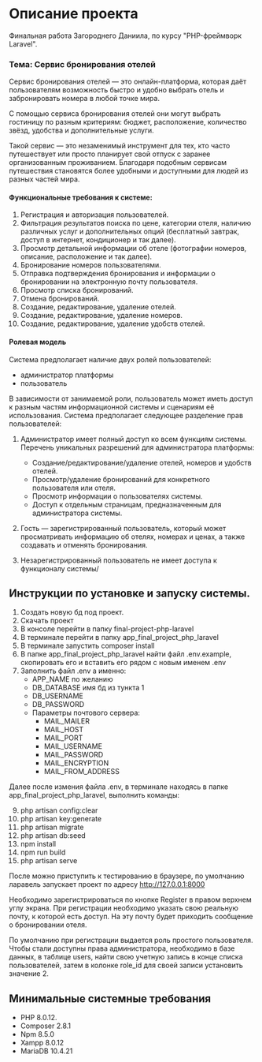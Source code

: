 # Описание проекта

Финальная работа Загороднего Даниила, по курсу "PHP-фреймворк Laravel".

### Тема: Сервис бронирования отелей
Сервис бронирования отелей — это онлайн-платформа, которая даёт
пользователям возможность быстро и удобно выбрать отель и
забронировать номера в любой точке мира.

С помощью сервиса бронирования отелей они могут выбрать
гостиницу по разным критериям: бюджет, расположение, количество звёзд,
удобства и дополнительные услуги.

Такой сервис — это незаменимый инструмент для тех, кто часто
путешествует или просто планирует свой отпуск с заранее
организованным проживанием. Благодаря подобным сервисам
путешествия становятся более удобными и доступными для людей из
разных частей мира.


#### Функциональные требования к системе:

1. Регистрация и авторизация пользователей.
2. Фильтрация результатов поиска по цене, категории отеля, наличию различных услуг и дополнительных опций (бесплатный завтрак,
   доступ в интернет, кондиционер и так далее).
3. Просмотр детальной информации об отеле (фотографии номеров, описание, расположение и так далее).
4. Бронирование номеров пользователями.
5. Отправка подтверждения бронирования и информации о бронировании на электронную почту пользователя.
6. Просмотр списка бронирований.
7. Отмена бронирований.
8. Создание, редактирование, удаление отелей.
9. Создание, редактирование, удаление номеров.
10. Создание, редактирование, удаление удобств отелей.


#### Ролевая модель

Система предполагает наличие двух ролей пользователей:
- администратор платформы
- пользователь 

В зависимости от занимаемой роли, пользователь может иметь доступ к разным частям информационной системы и сценариям её использования.
Система предполагает следующее разделение прав пользователей:

1. Администратор имеет полный доступ ко всем функциям системы.
   Перечень уникальных разрешений для администратора платформы:
   - Создание/редактирование/удаление отелей, номеров и удобств
   отелей.
   - Просмотр/удаление бронирований для конкретного
   пользователя или отеля.
   - Просмотр информации о пользователях системы.
   - Доступ к отдельным страницам, предназначенным для
   администратора системы.

2. Гость — зарегистрированный пользователь, который может
   просматривать информацию об отелях, номерах и ценах, а также
   создавать и отменять бронирования.

3. Незарегистрированный пользователь не имеет доступа к
   функционалу системы/

## Инструкции по установке и запуску системы.
1. Создать новую бд под проект. 
2. Скачать проект
3. В консоле перейти в папку final-project-php-laravel
4. В терминале перейти в папку app_final_project_php_laravel
5. В терминале запустить composer install
6. В папке app_final_project_php_laravel найти файл .env.example, скопировать его и вставить его рядом с новым именем .env
7. Заполнить файл .env а именно:
   - APP_NAME по желанию
   - DB_DATABASE имя бд из тункта 1
   - DB_USERNAME 
   - DB_PASSWORD
   - Параметры почтового сервера:
      - MAIL_MAILER
      - MAIL_HOST
      - MAIL_PORT
      - MAIL_USERNAME
      - MAIL_PASSWORD
      - MAIL_ENCRYPTION
      - MAIL_FROM_ADDRESS

Далее после измения файла .env, в терминале находясь в папке app_final_project_php_laravel, выполнить команды:


 9. php artisan config:clear
 10. php artisan key:generate
 11. php artisan migrate
 12. php artisan db:seed
 13. npm install
 14. npm run build
 15. php artisan serve

После можно приступить к тестированию в браузере, по умолчанию ларавель запускает проект по адресу http://127.0.0.1:8000

Необходимо зарегистрироваться по кнопке Register в правом верхнем углу экрана. При регистрации необходимо указать свою реальную почту, к которой есть доступ. На эту почту будет приходить сообщение о бронировании отеля.

По умолчанию при регистрации выдается роль простого пользователя. Чтобы стали доступны права администратора, необходимо в базе данных, в таблице users, найти свою учетную запись в конце списка пользователей, затем в колонке role_id для своей записи установить значение 2.


## Минимальные системные требования

- PHP 8.0.12. 
- Composer 2.8.1 
- Npm 8.5.0 
- Xampp 8.0.12
- MariaDB 10.4.21

